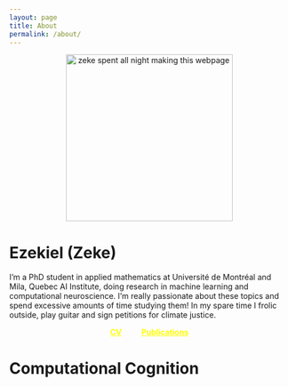 ```yaml
---
layout: page
title: About
permalink: /about/
---
```




<p style="text-align:center;"><img src="https://zek3r.github.io/profile.jpeg" title="zeke spent all night making this webpage" width="300"/></p>

# Ezekiel (Zeke)

I’m a PhD student in applied mathematics at Université de Montréal and Mila, Quebec AI Institute, doing research in machine learning and computational neuroscience. I’m really passionate about these topics and spend excessive amounts of time studying them! In my spare time I frolic outside, play guitar and sign petitions for climate justice.


<div style="text-align:center">    
  <a href="https://zek3r.github.io/cv_current.pdf" style="color:yellow;font-weight:bold">CV</a>
  &nbsp; &nbsp; &nbsp; &nbsp;
  <a href="https://scholar.google.ca/citations?user=KwgL380AAAAJ&hl=en&oi=ao" style="color:yellow;font-weight:bold">Publications</a>
</div>



# Computational Cognition
